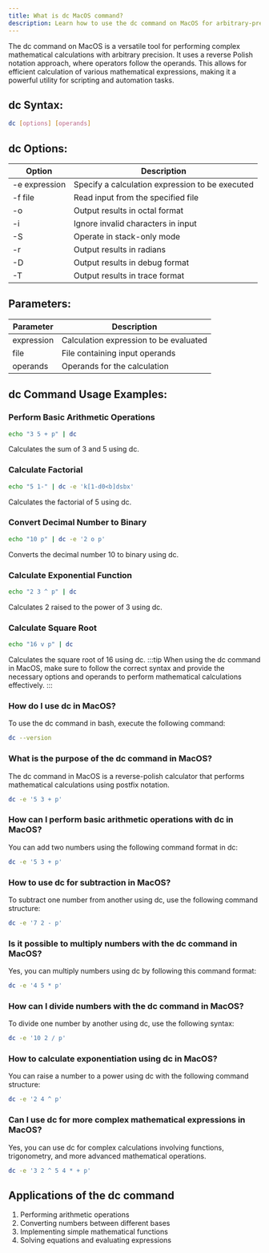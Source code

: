```yaml
---
title: What is dc MacOS command?
description: Learn how to use the dc command on MacOS for arbitrary-precision arithmetic calculations. Understand its functions and syntax.
---
```


The dc command on MacOS is a versatile tool for performing complex mathematical calculations with arbitrary precision. It uses a reverse Polish notation approach, where operators follow the operands. This allows for efficient calculation of various mathematical expressions, making it a powerful utility for scripting and automation tasks.

## dc Syntax:
```bash
dc [options] [operands]
```

## dc Options:
| Option          | Description                                      |
|-----------------|--------------------------------------------------|
| -e expression   | Specify a calculation expression to be executed  |
| -f file         | Read input from the specified file               |
| -o              | Output results in octal format                   |
| -i              | Ignore invalid characters in input               |
| -S              | Operate in stack-only mode                      |
| -r              | Output results in radians                        |
| -D              | Output results in debug format                   |
| -T              | Output results in trace format                   |

## Parameters:
| Parameter    | Description                     |
|--------------|---------------------------------|
| expression   | Calculation expression to be evaluated |
| file         | File containing input operands   |
| operands     | Operands for the calculation     |
## dc Command Usage Examples:
### Perform Basic Arithmetic Operations
```bash
echo "3 5 + p" | dc
```
Calculates the sum of 3 and 5 using dc.

### Calculate Factorial
```bash
echo "5 1-" | dc -e 'k[1-d0<b]dsbx'
```
Calculates the factorial of 5 using dc.

### Convert Decimal Number to Binary
```bash
echo "10 p" | dc -e '2 o p'
```
Converts the decimal number 10 to binary using dc.

### Calculate Exponential Function
```bash
echo "2 3 ^ p" | dc
```
Calculates 2 raised to the power of 3 using dc.

### Calculate Square Root
```bash
echo "16 v p" | dc
```
Calculates the square root of 16 using dc.
:::tip
When using the dc command in MacOS, make sure to follow the correct syntax and provide the necessary options and operands to perform mathematical calculations effectively.
:::

### How do I use dc in MacOS?
To use the dc command in bash, execute the following command:
```bash
dc --version
```

### What is the purpose of the dc command in MacOS?
The dc command in MacOS is a reverse-polish calculator that performs mathematical calculations using postfix notation.
```bash
dc -e '5 3 + p'
```

### How can I perform basic arithmetic operations with dc in MacOS?
You can add two numbers using the following command format in dc:
```bash
dc -e '5 3 + p'
```

### How to use dc for subtraction in MacOS?
To subtract one number from another using dc, use the following command structure:
```bash
dc -e '7 2 - p'
```

### Is it possible to multiply numbers with the dc command in MacOS?
Yes, you can multiply numbers using dc by following this command format:
```bash
dc -e '4 5 * p'
```

### How can I divide numbers with the dc command in MacOS?
To divide one number by another using dc, use the following syntax:
```bash
dc -e '10 2 / p'
```

### How to calculate exponentiation using dc in MacOS?
You can raise a number to a power using dc with the following command structure:
```bash
dc -e '2 4 ^ p'
```

### Can I use dc for more complex mathematical expressions in MacOS?
Yes, you can use dc for complex calculations involving functions, trigonometry, and more advanced mathematical operations.
```bash
dc -e '3 2 ^ 5 4 * + p'
```
## Applications of the dc command

1. Performing arithmetic operations
2. Converting numbers between different bases
3. Implementing simple mathematical functions
4. Solving equations and evaluating expressions